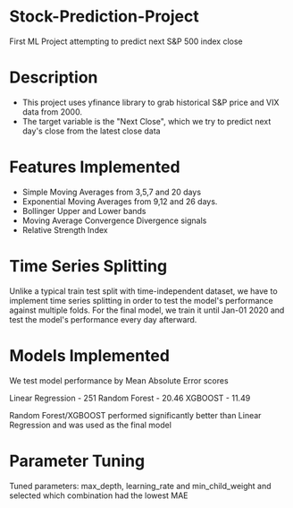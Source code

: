 # Stock-Prediction-Project
First ML Project attempting to predict next S&amp;P 500 index close

# Description
* This project uses yfinance library to grab historical S&P price and VIX data from 2000.
* The target variable is the "Next Close", which we try to predict next day's close from the latest close data

# Features Implemented
* Simple Moving Averages from 3,5,7 and 20 days
* Exponential Moving Averages from 9,12 and 26 days.
* Bollinger Upper and Lower bands
* Moving Average Convergence Divergence signals
* Relative Strength Index

# Time Series Splitting
Unlike a typical train test split with time-independent dataset, we have to implement time series splitting in order to test the model's performance against multiple folds. For the final model, we train it until Jan-01 2020 and test the model's performance every day afterward.

# Models Implemented
We test model performance by Mean Absolute Error scores

Linear Regression - 251
Random Forest - 20.46
XGBOOST - 11.49

Random Forest/XGBOOST performed significantly better than Linear Regression and was used as the final model

# Parameter Tuning
Tuned parameters: max_depth, learning_rate and min_child_weight and selected which combination had the lowest MAE



